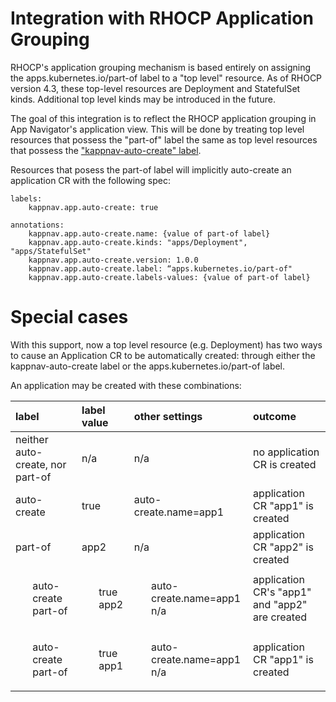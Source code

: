 # Integration with RHOCP Application Grouping

RHOCP's application grouping mechanism is based entirely on assigning the apps.kubernetes.io/part-of label to a "top level" 
resource.  As of RHOCP version 4.3, these top-level resources are Deployment and StatefulSet kinds. Additional top level kinds
may be introduced in the future. 

The goal of this integration is to reflect the RHOCP application grouping in App Navigator's application view. This will be 
done by treating top level resources that possess the "part-of" label the same as top level resources that possess the 
["kappnav-auto-create" label](https://github.com/kappnav/design/blob/master/auto-app-lifecycle.md).  

Resources that posess the part-of label will implicitly auto-create an application CR with the following spec: 

```
labels: 
    kappnav.app.auto-create: true

annotations:
    kappnav.app.auto-create.name: {value of part-of label}
    kappnav.app.auto-create.kinds: "apps/Deployment", "apps/StatefulSet" 
    kappnav.app.auto-create.version: 1.0.0
    kappnav.app.auto-create.label: “apps.kubernetes.io/part-of"
    kappnav.app.auto-create.labels-values: {value of part-of label}
```

# Special cases

With this support, now a top level resource (e.g. Deployment) has two ways to cause an Application CR to be automatically
created: through either the kappnav-auto-create label or the apps.kubernetes.io/part-of label. 

An application may be created with these combinations:

| label | label value | other settings | outcome |  
|:--------|:-------------|:----------------|:---------|
| neither auto-create, nor part-of | n/a | n/a | no application CR is created | 
| auto-create | true | auto-create.name=app1 | application CR "app1" is created | 
| part-of | app2 | n/a | application CR "app2" is created | 
| <ul style="list-style-type:none;"> <li>auto-create</li> <li>part-of</li> <eul> |  <ul style="list-style-type:none;"> <li>true</li> <li>app2</li> <eul> | <ul style="list-style-type:none;"> <li>auto-create.name=app1</li> <li>n/a</li> <eul> | application CR's "app1" and "app2" are created | 
| <ul style="list-style-type:none;"> <li>auto-create</li> <li>part-of</li> <eul> |  <ul style="list-style-type:none;"> <li>true</li> <li>app1</li> <eul> | <ul style="list-style-type:none;"> <li>auto-create.name=app1</li> <li>n/a</li> <eul> | application CR "app1" is created | 

